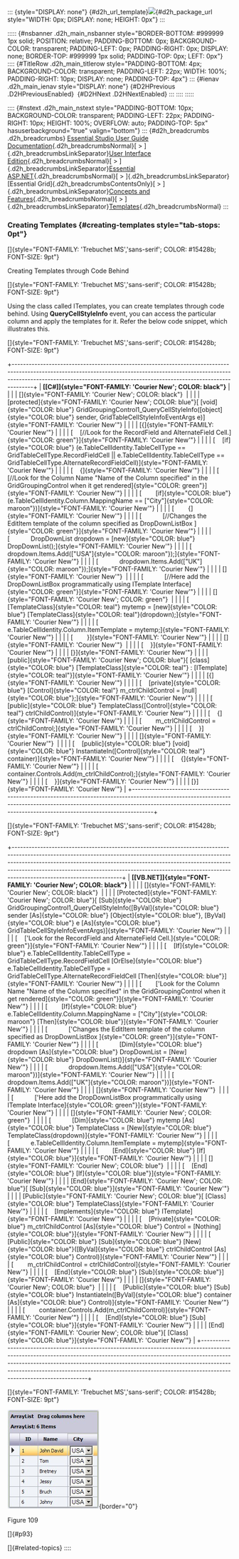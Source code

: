 ::: {style="DISPLAY: none"}
[](ms-xhelp:///?Id=d2h_url_template){#d2h_url_template}![](!package_url!){#d2h_package_url style="WIDTH: 0px; DISPLAY: none; HEIGHT: 0px"}
:::

::::: {#nsbanner .d2h_main_nsbanner style="BORDER-BOTTOM: #999999 1px solid; POSITION: relative; PADDING-BOTTOM: 0px; BACKGROUND-COLOR: transparent; PADDING-LEFT: 0px; PADDING-RIGHT: 0px; DISPLAY: none; BORDER-TOP: #999999 1px solid; PADDING-TOP: 0px; LEFT: 0px"}
:::: {#TitleRow .d2h_main_titlerow style="PADDING-BOTTOM: 4px; BACKGROUND-COLOR: transparent; PADDING-LEFT: 22px; WIDTH: 100%; PADDING-RIGHT: 10px; DISPLAY: none; PADDING-TOP: 4px"}
::: {#ienav .d2h_main_ienav style="DISPLAY: none"}
[](ms-xhelp:///?Id=c0e1ee1e-9b14-4543-95fc-8a079ef8e1b4){#D2HPrevious .D2HPreviousEnabled}  [](ms-xhelp:///?Id=92567ce6-ad4b-4977-86cf-856ce2524335){#D2HNext .D2HNextEnabled}
:::
::::
:::::

:::: {#nstext .d2h_main_nstext style="PADDING-BOTTOM: 10px; BACKGROUND-COLOR: transparent; PADDING-LEFT: 22px; PADDING-RIGHT: 10px; HEIGHT: 100%; OVERFLOW: auto; PADDING-TOP: 5px" hasuserbackground="true" valign="bottom"}
::: {#d2h_breadcrumbs .d2h_breadcrumbs}
[Essential Studio User Guide Documentation](ms-xhelp:///?Id=12457748-09e3-4d74-a240-8e049cedf030){.d2h_breadcrumbsNormal}[ \> ]{.d2h_breadcrumbsLinkSeparator}[User Interface Edition](ms-xhelp:///?Id=c29296b7-531c-413b-a0ec-488ca1f7f669){.d2h_breadcrumbsNormal}[ \> ]{.d2h_breadcrumbsLinkSeparator}[Essential ASP.NET](ms-xhelp:///?Id=25c35330-c127-4dad-9a92-ed79dc7261a6){.d2h_breadcrumbsNormal}[ \> ]{.d2h_breadcrumbsLinkSeparator}[Essential Grid]{.d2h_breadcrumbsContentsOnly}[ \> ]{.d2h_breadcrumbsLinkSeparator}[Concepts and Features](ms-xhelp:///?Id=9e489974-524d-457c-9881-e458b1321685){.d2h_breadcrumbsNormal}[ \> ]{.d2h_breadcrumbsLinkSeparator}[Templates](ms-xhelp:///?Id=d885b471-bade-4d73-a9f1-b2f6a3c00206){.d2h_breadcrumbsNormal}
:::

### Creating Templates {#creating-templates style="tab-stops: 0pt"}

[]{style="FONT-FAMILY: 'Trebuchet MS','sans-serif'; COLOR: #15428b; FONT-SIZE: 9pt"} 

Creating Templates through Code Behind

[]{style="FONT-FAMILY: 'Trebuchet MS','sans-serif'; COLOR: #15428b; FONT-SIZE: 9pt"} 

Using the class called ITemplates, you can create templates through code behind. Using **QueryCellStyleInfo** event, you can access the particular column and apply the templates for it. Refer the below code snippet, which illustrates this.

[]{style="FONT-FAMILY: 'Trebuchet MS','sans-serif'; COLOR: #15428b; FONT-SIZE: 9pt"} 

+-------------------------------------------------------------------------------------------------------------------------------------------------------------------------------------------------------------------------------------------------+
| **[\[C#\]]{style="FONT-FAMILY: 'Courier New'; COLOR: black"}**                                                                                                                                                                                  |
|                                                                                                                                                                                                                                                 |
| []{style="FONT-FAMILY: 'Courier New'; COLOR: black"}                                                                                                                                                                                            |
|                                                                                                                                                                                                                                                 |
| [protected]{style="FONT-FAMILY: 'Courier New'; COLOR: blue"}[ [void]{style="COLOR: blue"} GridGroupingControl1_QueryCellStyleInfo([object]{style="COLOR: blue"} sender, GridTableCellStyleInfoEventArgs e)]{style="FONT-FAMILY: 'Courier New'"} |
|                                                                                                                                                                                                                                                 |
| [{]{style="FONT-FAMILY: 'Courier New'"}                                                                                                                                                                                                         |
|                                                                                                                                                                                                                                                 |
| [    [//Look for the RecordField and AlternateField Cell.]{style="COLOR: green"}]{style="FONT-FAMILY: 'Courier New'"}                                                                                                                           |
|                                                                                                                                                                                                                                                 |
| [    [if]{style="COLOR: blue"} (e.TableCellIdentity.TableCellType == GridTableCellType.RecordFieldCell \|\| e.TableCellIdentity.TableCellType == GridTableCellType.AlternateRecordFieldCell)]{style="FONT-FAMILY: 'Courier New'"}               |
|                                                                                                                                                                                                                                                 |
| [    {]{style="FONT-FAMILY: 'Courier New'"}                                                                                                                                                                                                     |
|                                                                                                                                                                                                                                                 |
| [        [//Look for the Column Name \"Name of the Column specified\" in the GridGroupingControl when it get rendered]{style="COLOR: green"}]{style="FONT-FAMILY: 'Courier New'"}                                                               |
|                                                                                                                                                                                                                                                 |
| [        [if]{style="COLOR: blue"} (e.TableCellIdentity.Column.MappingName == [\"City\"]{style="COLOR: maroon"})]{style="FONT-FAMILY: 'Courier New'"}                                                                                           |
|                                                                                                                                                                                                                                                 |
| [        {]{style="FONT-FAMILY: 'Courier New'"}                                                                                                                                                                                                 |
|                                                                                                                                                                                                                                                 |
| [            [//Changes the EditItem template of the column specified as DropDownListBox ]{style="COLOR: green"}]{style="FONT-FAMILY: 'Courier New'"}                                                                                           |
|                                                                                                                                                                                                                                                 |
| [            DropDownList dropdown = [new]{style="COLOR: blue"} DropDownList();]{style="FONT-FAMILY: 'Courier New'"}                                                                                                                            |
|                                                                                                                                                                                                                                                 |
| [            dropdown.Items.Add([\"USA\"]{style="COLOR: maroon"});]{style="FONT-FAMILY: 'Courier New'"}                                                                                                                                         |
|                                                                                                                                                                                                                                                 |
| [            dropdown.Items.Add([\"UK\"]{style="COLOR: maroon"});]{style="FONT-FAMILY: 'Courier New'"}                                                                                                                                          |
|                                                                                                                                                                                                                                                 |
| []{style="FONT-FAMILY: 'Courier New'"}                                                                                                                                                                                                          |
|                                                                                                                                                                                                                                                 |
| [            [//Here add the DropDownListBox programmatically using ITemplate Interface]{style="COLOR: green"}]{style="FONT-FAMILY: 'Courier New'"}                                                                                             |
|                                                                                                                                                                                                                                                 |
| []{style="FONT-FAMILY: 'Courier New'; COLOR: green"}                                                                                                                                                                                            |
|                                                                                                                                                                                                                                                 |
| [            [TemplateClass]{style="COLOR: teal"} mytemp = [new]{style="COLOR: blue"} [TemplateClass]{style="COLOR: teal"}(dropdown);]{style="FONT-FAMILY: 'Courier New'"}                                                                      |
|                                                                                                                                                                                                                                                 |
| [            e.TableCellIdentity.Column.ItemTemplate = mytemp;]{style="FONT-FAMILY: 'Courier New'"}                                                                                                                                             |
|                                                                                                                                                                                                                                                 |
| [        }]{style="FONT-FAMILY: 'Courier New'"}                                                                                                                                                                                                 |
|                                                                                                                                                                                                                                                 |
| []{style="FONT-FAMILY: 'Courier New'"}                                                                                                                                                                                                          |
|                                                                                                                                                                                                                                                 |
| [    }]{style="FONT-FAMILY: 'Courier New'"}                                                                                                                                                                                                     |
|                                                                                                                                                                                                                                                 |
| [}]{style="FONT-FAMILY: 'Courier New'"}                                                                                                                                                                                                         |
|                                                                                                                                                                                                                                                 |
| [public]{style="FONT-FAMILY: 'Courier New'; COLOR: blue"}[ [class]{style="COLOR: blue"} [TemplateClass]{style="COLOR: teal"} : [ITemplate]{style="COLOR: teal"}]{style="FONT-FAMILY: 'Courier New'"}                                            |
|                                                                                                                                                                                                                                                 |
| [{]{style="FONT-FAMILY: 'Courier New'"}                                                                                                                                                                                                         |
|                                                                                                                                                                                                                                                 |
| [    [private]{style="COLOR: blue"} [Control]{style="COLOR: teal"} m_ctrlChildControl = [null]{style="COLOR: blue"};]{style="FONT-FAMILY: 'Courier New'"}                                                                                       |
|                                                                                                                                                                                                                                                 |
| [    [public]{style="COLOR: blue"} TemplateClass([Control]{style="COLOR: teal"} ctrlChildControl)]{style="FONT-FAMILY: 'Courier New'"}                                                                                                          |
|                                                                                                                                                                                                                                                 |
| [    {]{style="FONT-FAMILY: 'Courier New'"}                                                                                                                                                                                                     |
|                                                                                                                                                                                                                                                 |
| [        m_ctrlChildControl = ctrlChildControl;]{style="FONT-FAMILY: 'Courier New'"}                                                                                                                                                            |
|                                                                                                                                                                                                                                                 |
| [    }]{style="FONT-FAMILY: 'Courier New'"}                                                                                                                                                                                                     |
|                                                                                                                                                                                                                                                 |
| []{style="FONT-FAMILY: 'Courier New'"}                                                                                                                                                                                                          |
|                                                                                                                                                                                                                                                 |
| [    [public]{style="COLOR: blue"} [void]{style="COLOR: blue"} InstantiateIn([Control]{style="COLOR: teal"} container)]{style="FONT-FAMILY: 'Courier New'"}                                                                                     |
|                                                                                                                                                                                                                                                 |
| [    {]{style="FONT-FAMILY: 'Courier New'"}                                                                                                                                                                                                     |
|                                                                                                                                                                                                                                                 |
| [        container.Controls.Add(m_ctrlChildControl);]{style="FONT-FAMILY: 'Courier New'"}                                                                                                                                                       |
|                                                                                                                                                                                                                                                 |
| [    }]{style="FONT-FAMILY: 'Courier New'"}                                                                                                                                                                                                     |
|                                                                                                                                                                                                                                                 |
| [}]{style="FONT-FAMILY: 'Courier New'"}                                                                                                                                                                                                         |
+-------------------------------------------------------------------------------------------------------------------------------------------------------------------------------------------------------------------------------------------------+

[]{style="FONT-FAMILY: 'Trebuchet MS','sans-serif'; COLOR: #15428b; FONT-SIZE: 9pt"} 

+--------------------------------------------------------------------------------------------------------------------------------------------------------------------------------------------------------------------------------------------------------------------------------------------------------------------------------------------------------------+
| **[\[VB.NET\]]{style="FONT-FAMILY: 'Courier New'; COLOR: black"}**                                                                                                                                                                                                                                                                                           |
|                                                                                                                                                                                                                                                                                                                                                              |
| []{style="FONT-FAMILY: 'Courier New'; COLOR: black"}                                                                                                                                                                                                                                                                                                         |
|                                                                                                                                                                                                                                                                                                                                                              |
| [Protected]{style="FONT-FAMILY: 'Courier New'; COLOR: blue"}[ [Sub]{style="COLOR: blue"} GridGroupingControl1_QueryCellStyleInfo([ByVal]{style="COLOR: blue"} sender [As]{style="COLOR: blue"} [Object]{style="COLOR: blue"}, [ByVal]{style="COLOR: blue"} e [As]{style="COLOR: blue"} GridTableCellStyleInfoEventArgs)]{style="FONT-FAMILY: 'Courier New'"} |
|                                                                                                                                                                                                                                                                                                                                                              |
| [    [\'Look for the RecordField and AlternateField Cell.]{style="COLOR: green"}]{style="FONT-FAMILY: 'Courier New'"}                                                                                                                                                                                                                                        |
|                                                                                                                                                                                                                                                                                                                                                              |
| [    [If]{style="COLOR: blue"} e.TableCellIdentity.TableCellType = GridTableCellType.RecordFieldCell [OrElse]{style="COLOR: blue"} e.TableCellIdentity.TableCellType = GridTableCellType.AlternateRecordFieldCell [Then]{style="COLOR: blue"}]{style="FONT-FAMILY: 'Courier New'"}                                                                           |
|                                                                                                                                                                                                                                                                                                                                                              |
| [        [\'Look for the Column Name \"Name of the Column specified\" in the GridGroupingControl when it get rendered]{style="COLOR: green"}]{style="FONT-FAMILY: 'Courier New'"}                                                                                                                                                                            |
|                                                                                                                                                                                                                                                                                                                                                              |
| [        [If]{style="COLOR: blue"} e.TableCellIdentity.Column.MappingName = [\"City\"]{style="COLOR: maroon"} [Then]{style="COLOR: blue"}]{style="FONT-FAMILY: 'Courier New'"}                                                                                                                                                                               |
|                                                                                                                                                                                                                                                                                                                                                              |
| [            [\'Changes the EditItem template of the column specified as DropDownListBox ]{style="COLOR: green"}]{style="FONT-FAMILY: 'Courier New'"}                                                                                                                                                                                                        |
|                                                                                                                                                                                                                                                                                                                                                              |
| [            [Dim]{style="COLOR: blue"} dropdown [As]{style="COLOR: blue"} DropDownList = [New]{style="COLOR: blue"} DropDownList()]{style="FONT-FAMILY: 'Courier New'"}                                                                                                                                                                                     |
|                                                                                                                                                                                                                                                                                                                                                              |
| [            dropdown.Items.Add([\"USA\"]{style="COLOR: maroon"})]{style="FONT-FAMILY: 'Courier New'"}                                                                                                                                                                                                                                                       |
|                                                                                                                                                                                                                                                                                                                                                              |
| [            dropdown.Items.Add([\"UK\"]{style="COLOR: maroon"})]{style="FONT-FAMILY: 'Courier New'"}                                                                                                                                                                                                                                                        |
|                                                                                                                                                                                                                                                                                                                                                              |
| []{style="FONT-FAMILY: 'Courier New'"}                                                                                                                                                                                                                                                                                                                       |
|                                                                                                                                                                                                                                                                                                                                                              |
| [            [\'Here add the DropDownListBox programmatically using ITemplate Interface]{style="COLOR: green"}]{style="FONT-FAMILY: 'Courier New'"}                                                                                                                                                                                                          |
|                                                                                                                                                                                                                                                                                                                                                              |
| []{style="FONT-FAMILY: 'Courier New'; COLOR: green"}                                                                                                                                                                                                                                                                                                         |
|                                                                                                                                                                                                                                                                                                                                                              |
| [            [Dim]{style="COLOR: blue"} mytemp [As]{style="COLOR: blue"} TemplateClass = [New]{style="COLOR: blue"} TemplateClass(dropdown)]{style="FONT-FAMILY: 'Courier New'"}                                                                                                                                                                             |
|                                                                                                                                                                                                                                                                                                                                                              |
| [            e.TableCellIdentity.Column.ItemTemplate = mytemp]{style="FONT-FAMILY: 'Courier New'"}                                                                                                                                                                                                                                                           |
|                                                                                                                                                                                                                                                                                                                                                              |
| [        [End]{style="COLOR: blue"} [If]{style="COLOR: blue"}]{style="FONT-FAMILY: 'Courier New'"}                                                                                                                                                                                                                                                           |
|                                                                                                                                                                                                                                                                                                                                                              |
| []{style="FONT-FAMILY: 'Courier New'; COLOR: blue"}                                                                                                                                                                                                                                                                                                          |
|                                                                                                                                                                                                                                                                                                                                                              |
| [    [End]{style="COLOR: blue"} [If]{style="COLOR: blue"}]{style="FONT-FAMILY: 'Courier New'"}                                                                                                                                                                                                                                                               |
|                                                                                                                                                                                                                                                                                                                                                              |
| [End]{style="FONT-FAMILY: 'Courier New'; COLOR: blue"}[ [Sub]{style="COLOR: blue"}]{style="FONT-FAMILY: 'Courier New'"}                                                                                                                                                                                                                                      |
|                                                                                                                                                                                                                                                                                                                                                              |
| [Public]{style="FONT-FAMILY: 'Courier New'; COLOR: blue"}[ [Class]{style="COLOR: blue"} TemplateClass]{style="FONT-FAMILY: 'Courier New'"}                                                                                                                                                                                                                   |
|                                                                                                                                                                                                                                                                                                                                                              |
| [    [Implements]{style="COLOR: blue"} ITemplate]{style="FONT-FAMILY: 'Courier New'"}                                                                                                                                                                                                                                                                        |
|                                                                                                                                                                                                                                                                                                                                                              |
| [    [Private]{style="COLOR: blue"} m_ctrlChildControl [As]{style="COLOR: blue"} Control = [Nothing]{style="COLOR: blue"}]{style="FONT-FAMILY: 'Courier New'"}                                                                                                                                                                                               |
|                                                                                                                                                                                                                                                                                                                                                              |
| [    [Public]{style="COLOR: blue"} [Sub]{style="COLOR: blue"} [New]{style="COLOR: blue"}([ByVal]{style="COLOR: blue"} ctrlChildControl [As]{style="COLOR: blue"} Control)]{style="FONT-FAMILY: 'Courier New'"}                                                                                                                                               |
|                                                                                                                                                                                                                                                                                                                                                              |
| [        m_ctrlChildControl = ctrlChildControl]{style="FONT-FAMILY: 'Courier New'"}                                                                                                                                                                                                                                                                          |
|                                                                                                                                                                                                                                                                                                                                                              |
| [    [End]{style="COLOR: blue"} [Sub]{style="COLOR: blue"}]{style="FONT-FAMILY: 'Courier New'"}                                                                                                                                                                                                                                                              |
|                                                                                                                                                                                                                                                                                                                                                              |
| []{style="FONT-FAMILY: 'Courier New'; COLOR: blue"}                                                                                                                                                                                                                                                                                                          |
|                                                                                                                                                                                                                                                                                                                                                              |
| [    [Public]{style="COLOR: blue"} [Sub]{style="COLOR: blue"} InstantiateIn([ByVal]{style="COLOR: blue"} container [As]{style="COLOR: blue"} Control)]{style="FONT-FAMILY: 'Courier New'"}                                                                                                                                                                   |
|                                                                                                                                                                                                                                                                                                                                                              |
| [        container.Controls.Add(m_ctrlChildControl)]{style="FONT-FAMILY: 'Courier New'"}                                                                                                                                                                                                                                                                     |
|                                                                                                                                                                                                                                                                                                                                                              |
| [    [End]{style="COLOR: blue"} [Sub]{style="COLOR: blue"}]{style="FONT-FAMILY: 'Courier New'"}                                                                                                                                                                                                                                                              |
|                                                                                                                                                                                                                                                                                                                                                              |
| [End]{style="FONT-FAMILY: 'Courier New'; COLOR: blue"}[ [Class]{style="COLOR: blue"}]{style="FONT-FAMILY: 'Courier New'"}                                                                                                                                                                                                                                    |
+--------------------------------------------------------------------------------------------------------------------------------------------------------------------------------------------------------------------------------------------------------------------------------------------------------------------------------------------------------------+

[]{style="FONT-FAMILY: 'Trebuchet MS','sans-serif'; COLOR: #15428b; FONT-SIZE: 9pt"} 

![](ImagesExt/image68_113.jpg){border="0"}

Figure 109

[]{#p93} 

[]{#related-topics}
::::
